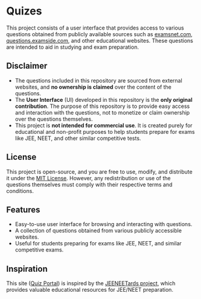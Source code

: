 # Quizes

This project consists of a user interface that provides access to various questions obtained from publicly available sources such as [examsnet.com](https://www.examsnet.com), [questions.examside.com](https://questions.examside.com/), and other educational websites. These questions are intended to aid in studying and exam preparation.

## Disclaimer

- The questions included in this repository are sourced from external websites, and **no ownership is claimed** over the content of the questions.
- The **User Interface** (UI) developed in this repository is the **only original contribution**. The purpose of this repository is to provide easy access and interaction with the questions, not to monetize or claim ownership over the questions themselves.
- This project is **not intended for commercial use**. It is created purely for educational and non-profit purposes to help students prepare for exams like JEE, NEET, and other similar competitive tests.

## License

This project is open-source, and you are free to use, modify, and distribute it under the [MIT License](LICENSE). However, any redistribution or use of the questions themselves must comply with their respective terms and conditions.

## Features

- Easy-to-use user interface for browsing and interacting with questions.
- A collection of questions obtained from various publicly accessible websites.
- Useful for students preparing for exams like JEE, NEET, and similar competitive exams.

## Inspiration

This site ([Quiz Portal](https://itzfew.github.io/Quizes/)) is inspired by the [JEENEETards project](https://github.com/skndash96/jeeneetards), which provides valuable educational resources for JEE/NEET preparation.

